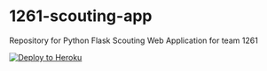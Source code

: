 # 1261-scouting-app
Repository for Python Flask Scouting Web Application for team 1261

[![Deploy to Heroku](https://www.herokucdn.com/deploy/button.png)](https://heroku.com/deploy)
